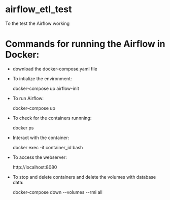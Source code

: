 # airflow_etl_test
To the test the Airflow working 

# Commands for running the Airflow in Docker:

- download the docker-compose.yaml file


- To intialize the environment:

  docker-compose up airflow-init

- To run Airflow:

  docker-compose up

- To check for the containers runnning:

  docker ps

- Interact with the container:

  docker exec -it container_id bash
  
- To access the webserver:
  
  http://localhost:8080
  
- To stop and delete containers and delete the volumes with database data:
  
  docker-compose down --volumes --rmi all
  
  

